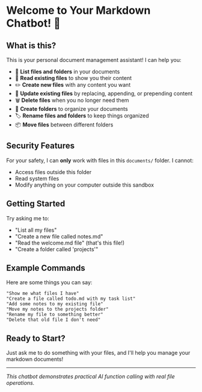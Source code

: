 # Welcome to Your Markdown Chatbot! 🤖

## What is this?

This is your personal document management assistant! I can help you:

- 📁 **List files and folders** in your documents
- 📖 **Read existing files** to show you their content
- ✏️ **Create new files** with any content you want
- 📝 **Update existing files** by replacing, appending, or prepending content
- 🗑️ **Delete files** when you no longer need them
- 📂 **Create folders** to organize your documents
- 🏷️ **Rename files and folders** to keep things organized
- 📦 **Move files** between different folders

## Security Features

For your safety, I can **only** work with files in this `documents/` folder. I cannot:
- Access files outside this folder
- Read system files
- Modify anything on your computer outside this sandbox

## Getting Started

Try asking me to:
- "List all my files"
- "Create a new file called notes.md"
- "Read the welcome.md file" (that's this file!)
- "Create a folder called 'projects'"

## Example Commands

Here are some things you can say:

```
"Show me what files I have"
"Create a file called todo.md with my task list"
"Add some notes to my existing file"
"Move my notes to the projects folder"
"Rename my file to something better"
"Delete that old file I don't need"
```

## Ready to Start?

Just ask me to do something with your files, and I'll help you manage your markdown documents!

---

*This chatbot demonstrates practical AI function calling with real file operations.* 